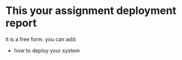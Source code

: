 # This your assignment deployment report

it is a free form. you can add:

* how to deploy your system 
